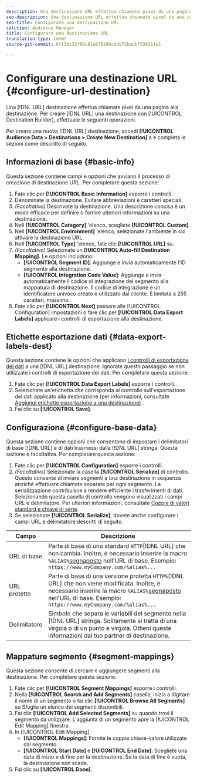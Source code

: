 ```yaml
---
description: Una destinazione URL effettua chiamate pixel da una pagina alla destinazione. Per creare una destinazione URL con Generatore di destinazione, effettuate le seguenti operazioni.
seo-description: Una destinazione URL effettua chiamate pixel da una pagina alla destinazione. Per creare una destinazione URL con Generatore di destinazione, effettuate le seguenti operazioni.
seo-title: Configurare una destinazione URL
solution: Audience Manager
title: Configurare una destinazione URL
translation-type: tm+mt
source-git-commit: 6f13bc32f00c81a67026bcedd72badbf536311e1

---
```




# Configurare una destinazione URL {#configure-url-destination}

Una [!DNL URL] destinazione effettua chiamate pixel da una pagina alla destinazione. Per creare [!DNL URL] una destinazione con [!UICONTROL Destination Builder], effettuate le seguenti operazioni.

<!-- create-url-destination.xml -->

Per creare una nuova [!DNL URL] destinazione, accedi **[!UICONTROL Audience Data > Destinations > Create New Destination]** a e completa le sezioni come descritto di seguito.

## Informazioni di base {#basic-info}

Questa sezione contiene campi e opzioni che avviano il processo di creazione di destinazione URL. Per completare questa sezione:

1. Fate clic per **[!UICONTROL Basic Information]** esporre i controlli.
2. Denominate la destinazione. Evitare abbreviazioni e caratteri speciali.
3. *(Facoltativo)* Descrivete la destinazione. Una descrizione concisa è un modo efficace per definire o fornire ulteriori informazioni su una destinazione.
4. Nell **[!UICONTROL Category]** 'elenco, scegliete **[!UICONTROL Custom]**.
5. Nell **[!UICONTROL Environment]** 'elenco, selezionate l'ambiente in cui attivare la destinazione URL.
6. Nell **[!UICONTROL Type]** 'elenco, fate clic **[!UICONTROL URL]** su.
7. *(Facoltativo)* Selezionate un **[!UICONTROL Auto-fill Destination Mapping]**. Le opzioni includono:
   * **[!UICONTROL Segment ID]**: Aggiunge e invia automaticamente l'ID segmento alla destinazione.
   * **[!UICONTROL Integration Code Value]**: Aggiunge e invia automaticamente il codice di integrazione del segmento alla mappatura di destinazione. Il codice di integrazione è un identificatore univoco creato e utilizzato dal cliente. È limitata a 255 caratteri, massimo.
8. Fate clic per **[!UICONTROL Next]** passare alle [!UICONTROL Configuration] impostazioni o fare clic per **[!UICONTROL Data Export Labels]** applicare i controlli di esportazione alla destinazione.

## Etichette esportazione dati {#data-export-labels-dest}

Questa sezione contiene le opzioni che applicano [i controlli di esportazione dei dati](../../features/data-export-controls.md) a una [!DNL URL] destinazione. Ignorate questo passaggio se non utilizzate i controlli di esportazione dei dati. Per completare questa sezione:

1. Fate clic per **[!UICONTROL Data Export Labels]** esporre i controlli.
2. Selezionate un'etichetta che corrisponda al controllo sull'esportazione dei dati applicato alla destinazione (per informazioni, consultate [Aggiungi etichette esportazione a una destinazione)](/help/using/features/destinations/add-data-export-labels.md) .
3. Fai clic su **[!UICONTROL Save]**.

## Configurazione {#configure-base-data}

Questa sezione contiene opzioni che consentono di impostare i delimitatori di base [!DNL URL] e di dati trasmessi dalla [!DNL URL] stringa. Questa sezione è facoltativa. Per completare questa sezione:

1. Fate clic per **[!UICONTROL Configuration]** esporre i controlli.
1. *(Facoltativo)* Selezionate la casella **[!UICONTROL Serialize]** di controllo.
Questo consente di inviare segmenti a una destinazione in sequenza anziché effettuare chiamate separate per ogni segmento. La serializzazione contribuisce a rendere efficiente i trasferimenti di dati. Selezionando questa casella di controllo vengono visualizzati i campi URL e delimitatore. Per ulteriori informazioni, consultate [Coppie di valori standard e chiave di serie](../../features/destinations/key-value-pairs.md).
1. Se selezionate **[!UICONTROL Serialize]**, dovete anche configurare i campi URL e delimitatore descritti di seguito.

| Campo | Descrizione |
|--- |--- |
| URL di base | Parte di base di uno standard `HTTP`[!DNL URL] che non cambia. Inoltre, è necessario inserire la macro `%ALIAS%`[segnaposto](../../features/destinations/destination-macros.md#destination-macros-defined) nell'URL di base. Esempio: `https://www.myCompany.com/%alias%...` |
| URL protetto | Parte di base di una versione protetta `HTTPS`[!DNL URL] che non viene modificata. Inoltre, è necessario inserire la macro `%ALIAS%`[segnaposto](../../features/destinations/destination-macros.md#destination-macros-defined) nell'URL di base. Esempio: `https://www.myCompany.com/%alias%...` |
| Delimitatore | Simbolo che separa le variabili del segmento nella [!DNL URL] stringa. Solitamente si tratta di una virgola o di un punto e virgola. Ottieni queste informazioni dal tuo partner di destinazione. |

## Mappature segmento {#segment-mappings}

Questa sezione consente di cercare e aggiungere segmenti alla destinazione. Per completare questa sezione:

1. Fate clic per **[!UICONTROL Segment Mappings]** esporre i controlli.
1. Nella **[!UICONTROL Search and Add Segments]** casella, inizia a digitare il nome di un segmento o fai clic **[!UICONTROL Browse All Segments]** su Sfoglia un elenco dei segmenti disponibili.
1. Fai clic **[!UICONTROL Add Selected Segments]** su quando trovi il segmento da utilizzare. L'aggiunta di un segmento apre la [!UICONTROL Edit Mapping] finestra.
1. In [!UICONTROL Edit Mapping]:
   * **[!UICONTROL Mappings]**: Fornite le coppie chiave-valore utilizzate dal segmento.
   * **[!UICONTROL Start Date]** e **[!UICONTROL End Date]**: Scegliete una data di inizio e di fine per la destinazione. Se la data di fine è vuota, la destinazione non scade.
1. Fai clic su **[!UICONTROL Done]**.